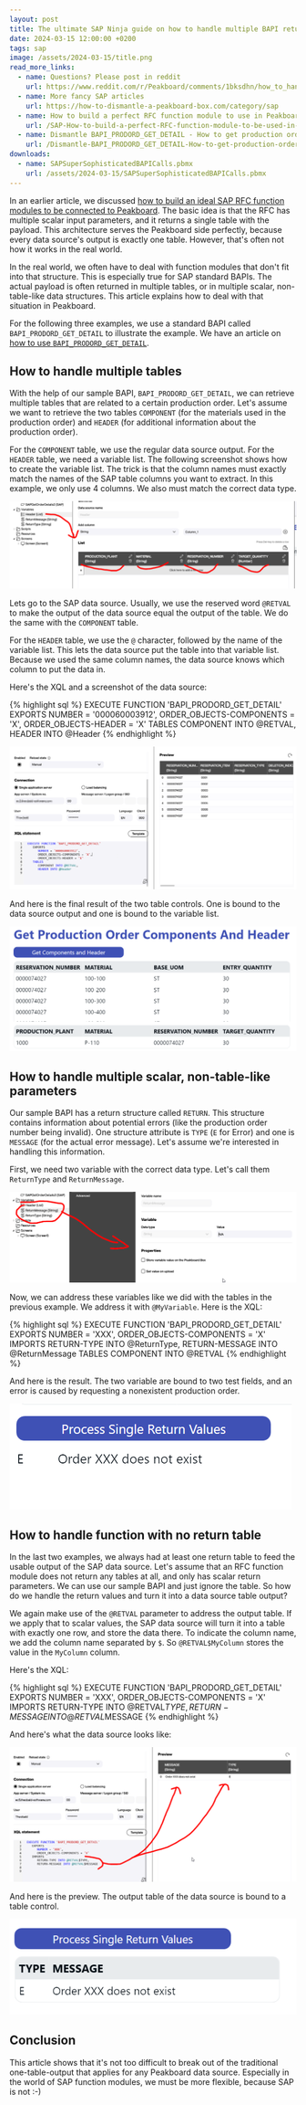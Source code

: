 ```yaml
---
layout: post
title: The ultimate SAP Ninja guide on how to handle multiple BAPI returns 
date: 2024-03-15 12:00:00 +0200
tags: sap
image: /assets/2024-03-15/title.png
read_more_links:
  - name: Questions? Please post in reddit
    url: https://www.reddit.com/r/Peakboard/comments/1bksdhn/how_to_handle_multiple_returns_values_in_sap/
  - name: More fancy SAP articles
    url: https://how-to-dismantle-a-peakboard-box.com/category/sap
  - name: How to build a perfect RFC function module to use in Peakboard
    url: /SAP-How-to-build-a-perfect-RFC-function-module-to-be-used-in-Peakboard.html
  - name: Dismantle BAPI_PRODORD_GET_DETAIL - How to get production order details from SAP
    url: /Dismantle-BAPI_PRODORD_GET_DETAIL-How-to-get-production-order-details-from-SAP.html
downloads:
  - name: SAPSuperSophisticatedBAPICalls.pbmx
    url: /assets/2024-03-15/SAPSuperSophisticatedBAPICalls.pbmx
---
```


In an earlier article, we discussed [how to build an ideal SAP RFC function modules to be connected to Peakboard](/SAP-How-to-build-a-perfect-RFC-function-module-to-be-used-in-Peakboard.html). The basic idea is that the RFC has multiple scalar input parameters, and it returns a single table with the payload. This architecture serves the Peakboard side perfectly, because every data source's output is exactly one table. However, that's often not how it works in the real world.

In the real world, we often have to deal with function modules that don't fit into that structure. This is especially true for SAP standard BAPIs. The actual payload is often returned in multiple tables, or in multiple scalar, non-table-like data structures. This article explains how to deal with that situation in Peakboard.

For the following three examples, we use a standard BAPI called `BAPI_PRODORD_GET_DETAIL` to illustrate the example. We have an article on [how to use `BAPI_PRODORD_GET_DETAIL`](/Dismantle-BAPI_PRODORD_GET_DETAIL-How-to-get-production-order-details-from-SAP.html).

## How to handle multiple tables

With the help of our sample BAPI, `BAPI_PRODORD_GET_DETAIL`, we can retrieve multiple tables that are related to a certain production order. Let's assume we want to retrieve the two tables `COMPONENT` (for the materials used in the production order) and `HEADER` (for additional information about the production order). 

For the `COMPONENT` table, we use the regular data source output. For the `HEADER` table, we need a variable list. The following screenshot shows how to create the variable list. The trick is that the column names must exactly match the names of the SAP table columns you want to extract. In this example, we only use 4 columns. We also must match the correct data type. 

![image](/assets/2024-03-15/010.png)

Lets go to the SAP data source. Usually, we use the reserved word `@RETVAL` to make the output of the data source equal the output of the table. We do the same with the `COMPONENT` table.

For the `HEADER` table, we use the `@` character, followed by the name of the variable list. This lets the data source put the table into that variable list. Because we used the same column names, the data source knows which column to put the data in.

Here's the XQL and a screenshot of the data source:

{% highlight sql %}
EXECUTE FUNCTION 'BAPI_PRODORD_GET_DETAIL'
   EXPORTS
      NUMBER = '000060003912',
      ORDER_OBJECTS-COMPONENTS = 'X',
      ORDER_OBJECTS-HEADER = 'X'
   TABLES
      COMPONENT INTO @RETVAL,
      HEADER INTO @Header
{% endhighlight %}

![image](/assets/2024-03-15/020.png)

And here is the final result of the two table controls. One is bound to the data source output and one is bound to the variable list.

![image](/assets/2024-03-15/030.png)

## How to handle multiple scalar, non-table-like parameters

Our sample BAPI has a return structure called `RETURN`. This structure contains information about potential errors (like the production order number being invalid). One structure attribute is `TYPE` (`E` for Error) and one is `MESSAGE` (for the actual error message). Let's assume we're interested in handling this information.

First, we need two variable with the correct data type. Let's call them `ReturnType` and `ReturnMessage`.

![image](/assets/2024-03-15/040.png)

Now, we can address these variables like we did with the tables in the previous example. We address it with `@MyVariable`. Here is the XQL:

{% highlight sql %}
EXECUTE FUNCTION 'BAPI_PRODORD_GET_DETAIL'
   EXPORTS
      NUMBER = 'XXX',
      ORDER_OBJECTS-COMPONENTS = 'X'
   IMPORTS
      RETURN-TYPE INTO @ReturnType,
      RETURN-MESSAGE INTO @ReturnMessage
   TABLES
      COMPONENT INTO @RETVAL
{% endhighlight %}

And here is the result. The two variable are bound to two test fields, and an error is caused by requesting a nonexistent production order.

![image](/assets/2024-03-15/050.png)

## How to handle function with no return table

In the last two examples, we always had at least one return table to feed the usable output of the SAP data source. Let's assume that an RFC function module does not return any tables at all, and only has scalar return parameters. We can use our sample BAPI and just ignore the table. So how do we handle the return values and turn it into a data source table output?

We again make use of the `@RETVAL` parameter to address the output table. If we apply that to scalar values, the SAP data source will turn it into a table with exactly one row, and store the data there. To indicate the column name, we add the column name separated by `$`. So `@RETVAL$MyColumn` stores the value in the `MyColumn` column.

Here's the XQL:

{% highlight sql %}
EXECUTE FUNCTION 'BAPI_PRODORD_GET_DETAIL'
   EXPORTS
      NUMBER = 'XXX',
      ORDER_OBJECTS-COMPONENTS = 'X'
   IMPORTS
      RETURN-TYPE INTO @RETVAL$TYPE,
      RETURN-MESSAGE INTO @RETVAL$MESSAGE
{% endhighlight %}

And here's what the data source looks like:

![image](/assets/2024-03-15/060.png)

And here is the preview. The output table of the data source is bound to a table control.

![image](/assets/2024-03-15/070.png)

## Conclusion

This article shows that it's not too difficult to break out of the traditional one-table-output that applies for any Peakboard data source. Especially in the world of SAP function modules, we must be more flexible, because SAP is not :-)



